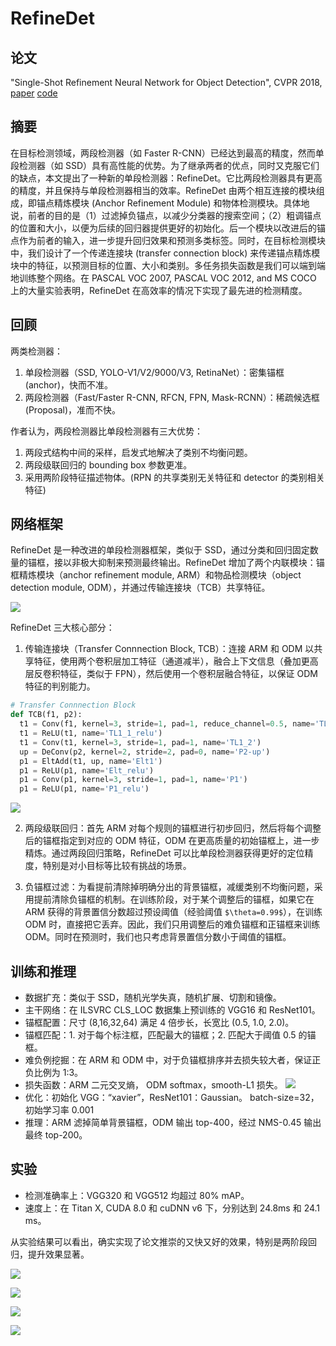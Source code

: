 # RefineDet

## 论文

"Single-Shot Refinement Neural Network for Object Detection", CVPR 2018, [paper](https://arxiv.org/pdf/1711.06897) [code](https://github.com/sfzhang15/RefineDet)

## 摘要

在目标检测领域，两段检测器（如 Faster R-CNN）已经达到最高的精度，然而单段检测器（如 SSD）具有高性能的优势。为了继承两者的优点，同时又克服它们的缺点，本文提出了一种新的单段检测器：RefineDet。它比两段检测器具有更高的精度，并且保持与单段检测器相当的效率。RefineDet 由两个相互连接的模块组成，即锚点精炼模块 (Anchor Refinement Module) 和物体检测模块。具体地说，前者的目的是（1）过滤掉负锚点，以减少分类器的搜索空间；（2）粗调锚点的位置和大小，以便为后续的回归器提供更好的初始化。后一个模块以改进后的锚点作为前者的输入，进一步提升回归效果和预测多类标签。同时，在目标检测模块中，我们设计了一个传递连接块 (transfer connection block) 来传递锚点精炼模块中的特征，以预测目标的位置、大小和类别。多任务损失函数是我们可以端到端地训练整个网络。在 PASCAL VOC 2007, PASCAL VOC 2012, and MS COCO 上的大量实验表明，RefineDet 在高效率的情况下实现了最先进的检测精度。
  
## 回顾

两类检测器：

1. 单段检测器（SSD, YOLO-V1/V2/9000/V3, RetinaNet）：密集锚框 (anchor)，快而不准。
2. 两段检测器（Fast/Faster R-CNN, RFCN, FPN, Mask-RCNN）：稀疏候选框 (Proposal)，准而不快。

作者认为，两段检测器比单段检测器有三大优势：

1. 两段式结构中间的采样，启发式地解决了类别不均衡问题。
2. 两段级联回归的 bounding box 参数更准。
3. 采用两阶段特征描述物体。(RPN 的共享类别无关特征和 detector 的类别相关特征)

## 网络框架

RefineDet 是一种改进的单段检测器框架，类似于 SSD，通过分类和回归固定数量的锚框，接以非极大抑制来预测最终输出。RefineDet 增加了两个内联模块：锚框精炼模块（anchor refinement module, ARM）和物品检测模块（object detection module, ODM），并通过传输连接块（TCB）共享特征。

![](/_static/img/Detect_RefineDet_0.png)

RefineDet 三大核心部分：

1. 传输连接块（Transfer Connnection Block, TCB）：连接 ARM 和 ODM 以共享特征，使用两个卷积层加工特征（通道减半），融合上下文信息（叠加更高层反卷积特征，类似于 FPN），然后使用一个卷积层融合特征，以保证 ODM 特征的判别能力。

  ```python
  # Transfer Connnection Block
  def TCB(f1, p2):
    t1 = Conv(f1, kernel=3, stride=1, pad=1, reduce_channel=0.5, name='TL1_1')
    t1 = ReLU(t1, name='TL1_1_relu')
    t1 = Conv(t1, kernel=3, stride=1, pad=1, name='TL1_2')
    up = DeConv(p2, kernel=2, stride=2, pad=0, name='P2-up')
    p1 = EltAdd(t1, up, name='Elt1')
    p1 = ReLU(p1, name='Elt_relu')
    p1 = Conv(p1, kernel=3, stride=1, pad=1, name='P1')
    p1 = ReLU(p1, name='P1_relu')
  ```

  ![](/_static/img/Detect_RefineDet_1.png)

2. 两段级联回归：首先 ARM 对每个规则的锚框进行初步回归，然后将每个调整后的锚框指定到对应的 ODM 特征，ODM 在更高质量的初始锚框上，进一步精炼。通过两段回归策略，RefineDet 可以比单段检测器获得更好的定位精度，特别是对小目标等比较有挑战的场景。

3. 负锚框过滤：为看提前清除掉明确分出的背景锚框，减缓类别不均衡问题，采用提前清除负锚框的机制。在训练阶段，对于某个调整后的锚框，如果它在 ARM 获得的背景置信分数超过预设阈值（经验阈值 `$\theta=0.99$`），在训练 ODM 时，直接把它丢弃。因此，我们只用调整后的难负锚框和正锚框来训练 ODM。同时在预测时，我们也只考虑背景置信分数小于阈值的锚框。

## 训练和推理

- 数据扩充：类似于 SSD，随机光学失真，随机扩展、切割和镜像。
- 主干网络：在 ILSVRC CLS_LOC 数据集上预训练的 VGG16 和 ResNet101。
- 锚框配置：尺寸 (8,16,32,64) 满足 4 倍步长，长宽比 (0.5, 1.0, 2.0)。
- 锚框匹配：1. 对于每个标注框，匹配最大的锚框；2. 匹配大于阈值 0.5 的锚框。
- 难负例挖掘：在 ARM 和 ODM 中，对于负锚框排序并去损失较大者，保证正负比例为 1:3。
- 损失函数：ARM 二元交叉熵， ODM softmax，smooth-L1 损失。 
  ![](/_static/img/Detect_RefineDet_2.png)
- 优化：初始化 VGG：“xavier”，ResNet101：Gaussian。 batch-size=32，初始学习率 0.001
- 推理：ARM 滤掉简单背景锚框，ODM 输出 top-400，经过 NMS-0.45 输出最终 top-200。

## 实验

- 检测准确率上：VGG320 和 VGG512 均超过 80% mAP。
- 速度上：在 Titan X, CUDA 8.0 和 cuDNN v6 下，分别达到 24.8ms 和 24.1 ms。

从实验结果可以看出，确实实现了论文推崇的又快又好的效果，特别是两阶段回归，提升效果显著。

![](/_static/img/Detect_RefineDet_3.png)

![](/_static/img/Detect_RefineDet_4.png)

![](/_static/img/Detect_RefineDet_5.png)

![](/_static/img/Detect_RefineDet_6.png)
  